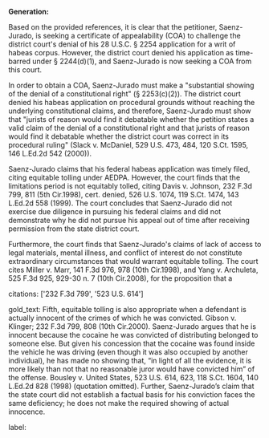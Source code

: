 **Generation:**

 <answer>

Based on the provided references, it is clear that the petitioner, Saenz-Jurado, is seeking a certificate of appealability (COA) to challenge the district court's denial of his 28 U.S.C. § 2254 application for a writ of habeas corpus. However, the district court denied his application as time-barred under § 2244(d)(1), and Saenz-Jurado is now seeking a COA from this court.

In order to obtain a COA, Saenz-Jurado must make a "substantial showing of the denial of a constitutional right" (§ 2253(c)(2)). The district court denied his habeas application on procedural grounds without reaching the underlying constitutional claims, and therefore, Saenz-Jurado must show that "jurists of reason would find it debatable whether the petition states a valid claim of the denial of a constitutional right and that jurists of reason would find it debatable whether the district court was correct in its procedural ruling" (Slack v. McDaniel, 529 U.S. 473, 484, 120 S.Ct. 1595, 146 L.Ed.2d 542 (2000)).

Saenz-Jurado claims that his federal habeas application was timely filed, citing equitable tolling under AEDPA. However, the court finds that the limitations period is not equitably tolled, citing Davis v. Johnson, 232 F.3d 799, 811 (5th Cir.1998), cert. denied, 526 U.S. 1074, 119 S.Ct. 1474, 143 L.Ed.2d 558 (1999). The court concludes that Saenz-Jurado did not exercise due diligence in pursuing his federal claims and did not demonstrate why he did not pursue his appeal out of time after receiving permission from the state district court.

Furthermore, the court finds that Saenz-Jurado's claims of lack of access to legal materials, mental illness, and conflict of interest do not constitute extraordinary circumstances that would warrant equitable tolling. The court cites Miller v. Marr, 141 F.3d 976, 978 (10th Cir.1998), and Yang v. Archuleta, 525 F.3d 925, 929-30 n. 7 (10th Cir.2008), for the proposition that a

citations: ['232 F.3d 799', '523 U.S. 614']

gold_text: Fifth, equitable tolling is also appropriate when a defendant is actually innocent of the crimes of which he was convicted. Gibson v. Klinger; 232 F.3d 799, 808 (10th Cir.2000). Saenz-Jurado argues that he is innocent because the cocaine he was convicted of distributing belonged to someone else. But given his concession that the cocaine was found inside the vehicle he was driving (even though it was also occupied by another individual), he has made no showing that, “in light of all the evidence, it is more likely than not that no reasonable juror would have convicted him” of the offense. Bousley v. United States, 523 U.S. 614, 623, 118 S.Ct. 1604, 140 L.Ed.2d 828 (1998) (quotation omitted). Further, Saenz-Jurado’s claim that the state court did not establish a factual basis for his conviction faces the same deficiency; he does not make the required showing of actual innocence.

label: 